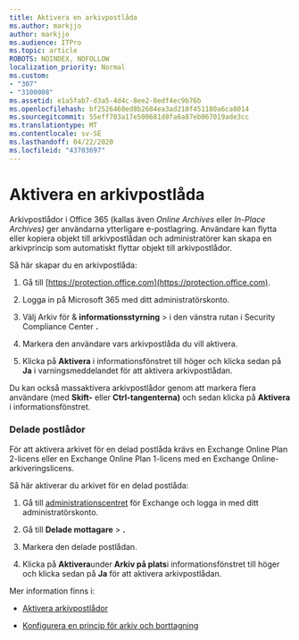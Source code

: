 ```yaml
---
title: Aktivera en arkivpostlåda
ms.author: markjjo
author: markjjo
ms.audience: ITPro
ms.topic: article
ROBOTS: NOINDEX, NOFOLLOW
localization_priority: Normal
ms.custom:
- "307"
- "3100008"
ms.assetid: e1a5fab7-d3a5-4d4c-8ee2-0edf4ec9b76b
ms.openlocfilehash: bf2526460ed8b2684ea3ad210f451180a6ca8014
ms.sourcegitcommit: 55eff703a17e500681d8fa6a87eb067019ade3cc
ms.translationtype: MT
ms.contentlocale: sv-SE
ms.lasthandoff: 04/22/2020
ms.locfileid: "43703697"
---
```

# <a name="enable-an-archive-mailbox"></a>Aktivera en arkivpostlåda

Arkivpostlådor i Office 365 (kallas även *Online Archives* eller *In-Place Archives)* ger användarna ytterligare e-postlagring. Användare kan flytta eller kopiera objekt till arkivpostlådan och administratörer kan skapa en arkivprincip som automatiskt flyttar objekt till arkivpostlådor.
  
Så här skapar du en arkivpostlåda:
  
1. Gå till [https://protection.office.com](https://protection.office.com).

2. Logga in på Microsoft 365 med ditt administratörskonto.

3. Välj Arkiv för &amp; **informationsstyrning** \> i den vänstra rutan i Security Compliance Center **.**

4. Markera den användare vars arkivpostlåda du vill aktivera.

5. Klicka på **Aktivera** i informationsfönstret till höger och klicka sedan på **Ja** i varningsmeddelandet för att aktivera arkivpostlådan.

Du kan också massaktivera arkivpostlådor genom att markera flera användare (med **Skift-** eller **Ctrl-tangenterna)** och sedan klicka på **Aktivera** i informationsfönstret.
  
### <a name="shared-mailboxes"></a>Delade postlådor

För att aktivera arkivet för en delad postlåda krävs en Exchange Online Plan 2-licens eller en Exchange Online Plan 1-licens med en Exchange Online-arkiveringslicens.  

Så här aktiverar du arkivet för en delad postlåda:

1. Gå till [administrationscentret](https://outlook.office365.com/ecp) för Exchange och logga in med ditt administratörskonto.

2. Gå till **Delade mottagare** > **.**

3. Markera den delade postlådan.

4. Klicka på **Aktivera**under **Arkiv på plats**i informationsfönstret till höger och klicka sedan på **Ja** för att aktivera arkivpostlådan.

Mer information finns i:
  
- [Aktivera arkivpostlådor](https://docs.microsoft.com/office365/securitycompliance/enable-archive-mailboxes)

- [Konfigurera en princip för arkiv och borttagning](https://docs.microsoft.com//office365/securitycompliance/set-up-an-archive-and-deletion-policy-for-mailboxes)
